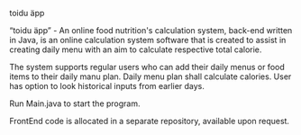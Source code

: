 toidu äpp 

“toidu äpp” - An online food nutrition's calculation system, back-end written in Java,  is an online calculation system software that is created to assist in creating daily menu with an aim to  calculate respective total calorie. 

The system supports regular users who can add their daily menus or food items to their daily manu plan. Daily menu plan shall calculate calories. User has option to look historical inputs from earlier days.

Run Main.java to start the program. 

FrontEnd code is allocated in a separate repository, available upon request.